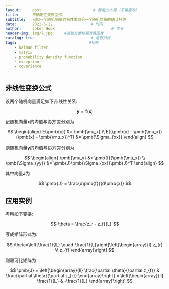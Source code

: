 ```yaml
---
layout:     post                       # 使用的布局（不需要改）
title:      不确定性变换公式
subtitle:   已知一个随机向量的特性求取另一个随机向量的统计特性
date:       2022-5-12                 # 时间
author:     Joker Hook                         # 作者
header-img: img/7.jpg     #这篇文章标题背景图片
catalog: true                         # 是否归档
tags:                                #标签
    - kalman filter
    - matrix
    - probability density function
    - exception
    - covariance
---
```


## 非线性变换公式
设两个随机向量满足如下非线性关系:

$$
\pmb{y} = \pmb{f}(\pmb{x})
$$

记随机向量$\pmb{x}$的均值与协方差分别为

$$
\begin{align}
E(\pmb{x}) &= \pmb{\mu_x} \\
E((\pmb{x} - \pmb{\mu_x})(\pmb{x} - \pmb{\mu_x})^T) &= \pmb{\Sigma_{xx}}
\end{align}
$$

则随机向量$\pmb{y}$的均值与协方差分别为

$$
\begin{align}
\pmb{\mu_y} &= \pmb{f}(\pmb{\mu_x}) \\
\pmb{\Sigma_{yy}} &= \pmb{J}\pmb{\Sigma_{xx}}\pmb{J}^T
\end{align}
$$

其中向量$\pmb{J}$为

$$
\pmb{J} = \frac{d\pmb{f}}{d\pmb{x}}
$$

## 应用实例
考察如下变换:

$$
\theta = \frac{z_r - z_f}{L}
$$

写成矩阵形式为:

$$
\theta=\left[\frac{1}{L} \quad-\frac{1}{L}\right]\left[\begin{array}{l}
z_{r} \\
z_{f}
\end{array}\right]
$$

则雅可比矩阵为

$$
\pmb{J} = \left[\begin{array}{ll}
\frac{\partial \theta}{\partial z_{f}} & \frac{\partial \theta}{\partial z_{r}}
\end{array}\right] = \left[\begin{array}{ll}
\frac{1}{L} & -\frac{1}{L}
\end{array}\right]
$$


